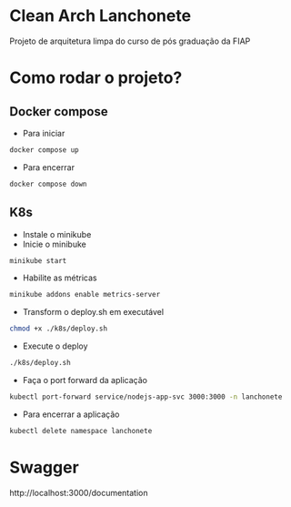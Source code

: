 # Clean Arch Lanchonete
Projeto de arquitetura limpa do curso de pós graduação da FIAP

# Como rodar o projeto?
## Docker compose
- Para iniciar
```bash
docker compose up
```
- Para encerrar
```bash
docker compose down
```

## K8s
- Instale o minikube
- Inicie o minibuke
```bash
minikube start
```
- Habilite as métricas
```bash
minikube addons enable metrics-server
```
- Transform o deploy.sh em executável
```bash
chmod +x ./k8s/deploy.sh
```
- Execute o deploy
```bash
./k8s/deploy.sh
```
- Faça o port forward da aplicação
```bash
kubectl port-forward service/nodejs-app-svc 3000:3000 -n lanchonete
```
- Para encerrar a aplicação
 ```bash
kubectl delete namespace lanchonete
```

# Swagger
http://localhost:3000/documentation
